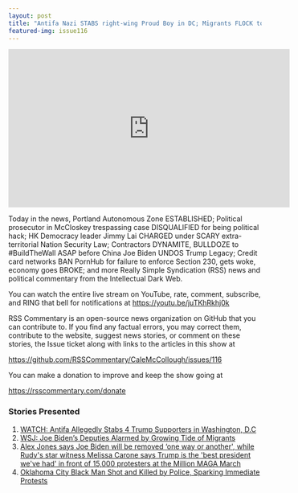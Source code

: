 ```yaml
---
layout: post
title: "Antifa Nazi STABS right-wing Proud Boy in DC; Migrants FLOCK to US for deportation freeze"
featured-img: issue116
---
```


<iframe width="560" height="315" src="https://www.youtube.com/embed/juTKhRkhj0k " frameborder="0" allow="accelerometer; autoplay; encrypted-media; gyroscope; picture-in-picture" allowfullscreen></iframe>

Today in the news, Portland Autonomous Zone ESTABLISHED; Political prosecutor in McCloskey trespassing case DISQUALIFIED for being political hack; HK Democracy leader Jimmy Lai CHARGED under SCARY extra-territorial Nation Security Law; Contractors DYNAMITE, BULLDOZE to #BuildTheWall ASAP before China Joe Biden UNDOS Trump Legacy; Credit card networks BAN PornHub for failure to enforce Section 230, gets woke, economy goes BROKE; and more Really Simple Syndication (RSS) news and political commentary from the Intellectual Dark Web.

You can watch the entire live stream on YouTube, rate, comment, subscribe, and RING that bell for notifications at https://youtu.be/juTKhRkhj0k

RSS Commentary is an open-source news organization on GitHub that you can contribute to. If you find any factual errors, you may correct them, contribute to the website, suggest news stories, or comment on these stories, the Issue ticket along with links to the articles in this show at 

https://github.com/RSSCommentary/CaleMcCollough/issues/116

You can make a donation to improve and keep the show going at

https://rsscommentary.com/donate

### Stories Presented

1. [WATCH: Antifa Allegedly Stabs 4 Trump Supporters in Washington, D.C](https://www.breitbart.com/law-and-order/2020/12/12/watch-antifa-allegedly-stabs-2-trump-supporters-in-washington-d-c/)
1. [WSJ: Joe Biden’s Deputies Alarmed by Growing Tide of Migrants](https://www.breitbart.com/economy/2020/12/11/wsj-joe-bidens-deputies-alarmed-by-growing-tide-of-migrants/)
1. [Alex Jones says Joe Biden will be removed ‘one way or another', while Rudy's star witness Melissa Carone says Trump is the 'best president we've had' in front of 15,000 protesters at the Million MAGA March](https://www.dailymail.co.uk/news/article-9047641/Alex-Jones-says-Joe-Biden-removed-one-way-Million-MAGA-March.html?ns_mchannel=rss&ns_campaign=1490&ito=1490)
1. [Oklahoma City Black Man Shot and Killed by Police, Sparking Immediate Protests](https://www.newsweek.com/oklahoma-city-man-shot-killed-police-sparking-immediate-protests-1554245)
